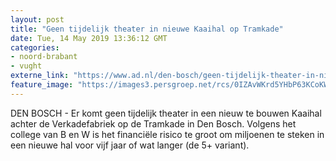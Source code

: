 ```yaml
---
layout: post
title: "Geen tijdelijk theater in nieuwe Kaaihal op Tramkade"
date: Tue, 14 May 2019 13:36:12 GMT
categories: 
- noord-brabant 
- vught 
externe_link: "https://www.ad.nl/den-bosch/geen-tijdelijk-theater-in-nieuwe-kaaihal-op-tramkade~ac2ead5a/"
feature_image: "https://images3.persgroep.net/rcs/0IZAvWKrd5YHbP63KCoKWBNTEn4/diocontent/140943791/_fitwidth/400/?appId=21791a8992982cd8da851550a453bd7f&quality=0.7"
---
```


DEN BOSCH - Er komt geen tijdelijk theater in een nieuw te bouwen Kaaihal achter de Verkadefabriek op de Tramkade in Den Bosch. Volgens het college van B en W  is het financiële risico te groot om miljoenen te steken in een nieuwe hal voor vijf jaar of wat langer (de 5+ variant).
